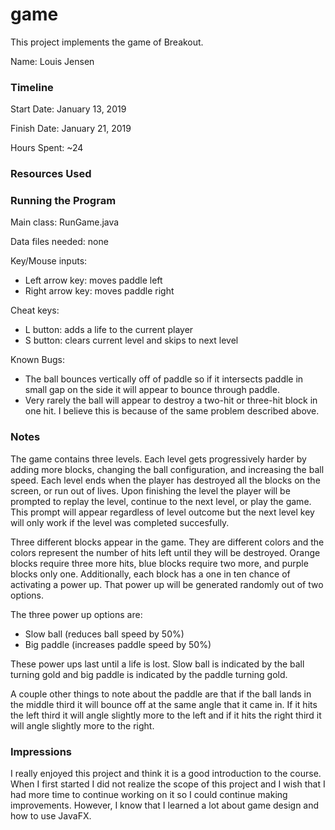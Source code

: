 game
====

This project implements the game of Breakout.

Name: Louis Jensen

### Timeline

Start Date: January 13, 2019

Finish Date: January 21, 2019

Hours Spent: ~24

### Resources Used


### Running the Program

Main class: RunGame.java

Data files needed: none

Key/Mouse inputs: 
* Left arrow key: moves paddle left
* Right arrow key: moves paddle right

Cheat keys:
* L button: adds a life to the current player
* S button: clears current level and skips to next level


Known Bugs:
* The ball bounces vertically off of paddle so if it intersects paddle in small gap on the side it will appear to bounce through paddle.
* Very rarely the ball will appear to destroy a two-hit or three-hit block in one hit. I believe this is because of the same problem described above.

### Notes
The game contains three levels. Each level gets progressively harder by adding more blocks, changing the ball configuration, and increasing the ball speed.
Each level ends when the player has destroyed all the blocks on the screen, or run out of lives. Upon finishing the level the player will be prompted to replay 
the level, continue to the next level, or play the game. This prompt will appear regardless of level outcome but the next level key will only work if the level
was completed succesfully.

Three different blocks appear in the game. They are different colors and the colors represent the number of hits left until they will be destroyed. 
Orange blocks require three more hits, blue blocks require two more, and purple blocks only one. Additionally, each block has a one in ten chance of
activating a power up. That power up will be generated randomly out of two options.

The three power up options are:
* Slow ball (reduces ball speed by 50%)
* Big paddle (increases paddle speed by 50%)

These power ups last until a life is lost. Slow ball is indicated by the ball turning gold and big paddle is indicated by the paddle turning gold.

A couple other things to note about the paddle are that if the ball lands in the middle third it will bounce off at the same angle that it came in. If it
hits the left third it will angle slightly more to the left and if it hits the right third it will angle slightly more to the right.


### Impressions
I really enjoyed this project and think it is a good introduction to the course. When I first started I did not realize the scope of this project
and I wish that I had more time to continue working on it so I could continue making improvements. However, I know that I learned a lot about
game design and how to use JavaFX.

